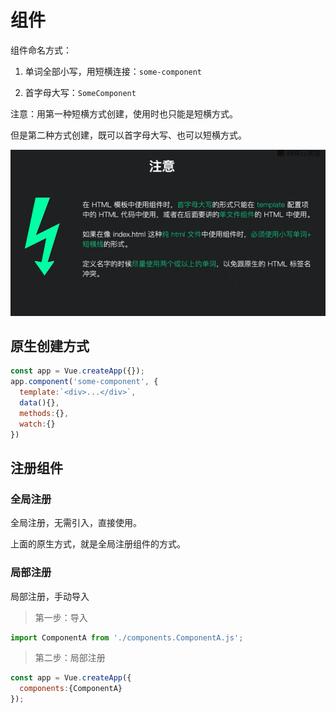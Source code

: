 # 组件

组件命名方式：

1. 单词全部小写，用短横连接：`some-component`

2. 首字母大写：`SomeComponent`

注意：用第一种短横方式创建，使用时也只能是短横方式。

但是第二种方式创建，既可以首字母大写、也可以短横方式。

![05-组件的注意事项](../../前端图片/vue3.2/05-组件的注意事项.PNG)



## 原生创建方式

```js
const app = Vue.createApp({});
app.component('some-component', {
  template:`<div>...</div>`,
  data(){},
  methods:{},
  watch:{}
})
```





## 注册组件

### 全局注册

全局注册，无需引入，直接使用。

上面的原生方式，就是全局注册组件的方式。



### 局部注册

局部注册，手动导入

>第一步：导入

```js
import ComponentA from './components.ComponentA.js';
```

>第二步：局部注册

```js
const app = Vue.createApp({
  components:{ComponentA}
});
```

